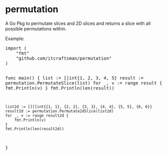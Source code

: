 permutation
===========

A Go Pkg to permutate slices and 2D slices and returns a slice with all possible permutations within.

Example:

<div class="highlight">
<pre>
import (
	"fmt"
	"github.com/itcraftsman/permutation"
)

func main() {
	list := []int{1, 2, 3, 4, 5}
	result := permutation.PermutateSlice(list)
	for _, v := range result {
		fmt.Println(v)
	}
	fmt.Println(len(result))
	
	list2d := [][]int{{1, 1}, {2, 2}, {3, 3}, {4, 4}, {5, 5}, {6, 6}}
	result2d := permutation.Permutate2dSlice(list2d)
	for _, v := range result2d {
		fmt.Println(v)
	}
	fmt.Println(len(result2d))
}
</pre>
</div>


